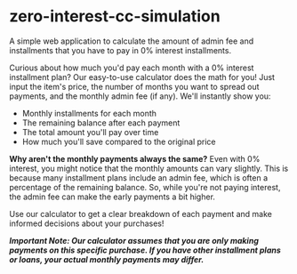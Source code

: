 # zero-interest-cc-simulation
A simple web application to calculate the amount of admin fee and installments that you have to pay in 0% interest installments.

Curious about how much you'd pay each month with a 0% interest installment plan? Our easy-to-use calculator does the math for you! Just input the item's price, the number of months you want to spread out payments, and the monthly admin fee (if any). We'll instantly show you:

- Monthly installments for each month
- The remaining balance after each payment
- The total amount you'll pay over time
- How much you'll save compared to the original price

**Why aren't the monthly payments always the same?** Even with 0% interest, you might notice that the monthly amounts can vary slightly. This is because many installment plans include an admin fee, which is often a percentage of the remaining balance. So, while you're not paying interest, the admin fee can make the early payments a bit higher.

Use our calculator to get a clear breakdown of each payment and make informed decisions about your purchases!

**_Important Note: Our calculator assumes that you are only making payments on this specific purchase. If you have other installment plans or loans, your actual monthly payments may differ._**
